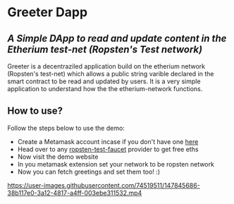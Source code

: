# Greeter Dapp
## _A Simple DApp to read and update content in the Etherium test-net (Ropsten's Test network)_

Greeter is a decentraziled application build on the etherium network (Ropsten's test-net) which allows a public string varible declared in the smart contract to be read and updated by users. It is a very simple application to understand how the the etherium-network functions.

## How to use?

Follow the steps below to use the demo:

- Create a Metamask account incase if you don't have one [here](https://metamask.io/)
- Head over to any [ropsten-test-faucet](https://faucet.ropsten.be/) provider to get free eths 
- Now visit the demo website
- In you metamask extension set your network to be ropsten network
- Now you can fetch greetings and set them too! :)










https://user-images.githubusercontent.com/74519511/147845686-38b117e0-3a12-4817-a4ff-003ebe311532.mp4



   
